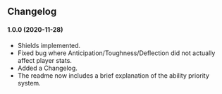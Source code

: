 ## Changelog


#### 1.0.0 (2020-11-28)
 - Shields implemented.
 - Fixed bug where Anticipation/Toughness/Deflection did not actually affect player stats.
 - Added a Changelog.
 - The readme now includes a brief explanation of the ability priority system.